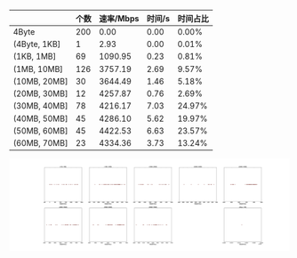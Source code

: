 |   |个数|速率/Mbps|时间/s|时间占比|
|---|---|---|---|---|
|4Byte|200|0.00|0.00|0.00%|
|(4Byte, 1KB]|1|2.93|0.00|0.01%|
|(1KB, 1MB]|69|1090.95|0.23|0.81%|
|(1MB, 10MB]|126|3757.19|2.69|9.57%|
|(10MB, 20MB]|30|3644.49|1.46|5.18%|
|(20MB, 30MB]|12|4257.87|0.76|2.69%|
|(30MB, 40MB]|78|4216.17|7.03|24.97%|
|(40MB, 50MB]|45|4286.10|5.62|19.97%|
|(50MB, 60MB]|45|4422.53|6.63|23.57%|
|(60MB, 70MB]|23|4334.36|3.73|13.24%|

![](./速率分布.jpg)
